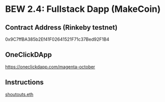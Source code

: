 # BEW 2.4: Fullstack Dapp (MakeCoin)

## Contract Address (Rinkeby testnet)

0x9C7ffBA385b2Ef41F02641521F71c37Bed92F1B4

## OneClickDApp

https://oneclickdapp.com/magenta-october

## Instructions

[shoutouts.eth](https://github.com/droxey/shoutouts.eth)
